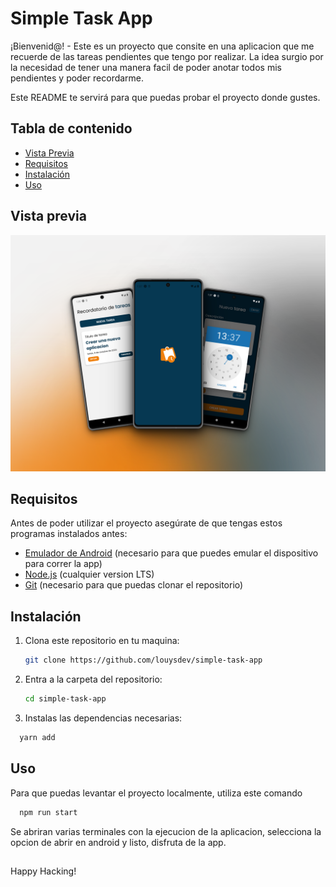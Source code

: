 # Simple Task App

¡Bienvenid@! - Este es un proyecto que consite en una aplicacion que me recuerde de las tareas pendientes que tengo por realizar. La idea surgio por la necesidad de tener una manera facil de poder anotar todos mis pendientes y poder recordarme.

Este README te servirá para que puedas probar el proyecto donde gustes.

## Tabla de contenido

- [Vista Previa](#vista-previa)
- [Requisitos](#requisitos)
- [Instalación](#instalación)
- [Uso](#uso)

## Vista previa

![Preview de App](./assets/preview.png)

## Requisitos

Antes de poder utilizar el proyecto asegúrate de que tengas estos programas instalados antes:

- [Emulador de Android](https://developer.android.com/studio) (necesario para que puedes emular el dispositivo para correr la app)
- [Node.js](https://nodejs.org/) (cualquier version LTS)
- [Git](https://git-scm.com/) (necesario para que puedas clonar el repositorio)

## Instalación

1. Clona este repositorio en tu maquina:

   ```bash
   git clone https://github.com/louysdev/simple-task-app
   ```

2. Entra a la carpeta del repositorio:

   ```bash
   cd simple-task-app
   ```

3. Instalas las dependencias necesarias:

```bash
  yarn add
```

## Uso

Para que puedas levantar el proyecto localmente, utiliza este comando

```bash
  npm run start
```

Se abriran varias terminales con la ejecucion de la aplicacion, selecciona la opcion de abrir en android y listo, disfruta de la app.

##

Happy Hacking!
